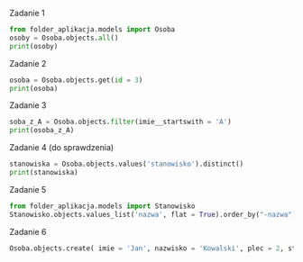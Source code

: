 Zadanie 1 
```python
from folder_aplikacja.models import Osoba
osoby = Osoba.objects.all()
print(osoby)
```

Zadanie 2
```python
osoba = Osoba.objects.get(id = 3)
print(osoba)
```

Zadanie 3 
```python
soba_z_A = Osoba.objects.filter(imie__startswith = 'A')
print(osoba_z_A)
```

Zadanie 4 (do sprawdzenia)
```python
stanowiska = Osoba.objects.values('stanowisko').distinct()
print(stanowiska)
```

Zadanie 5 
```python
from folder_aplikacja.models import Stanowisko
Stanowisko.objects.values_list('nazwa', flat = True).order_by("-nazwa")
```

Zadanie 6 
```python
Osoba.objects.create( imie = 'Jan', nazwisko = 'Kowalski', plec = 2, stanowisko = Stanowisko.objects.get(id = 1))
```

